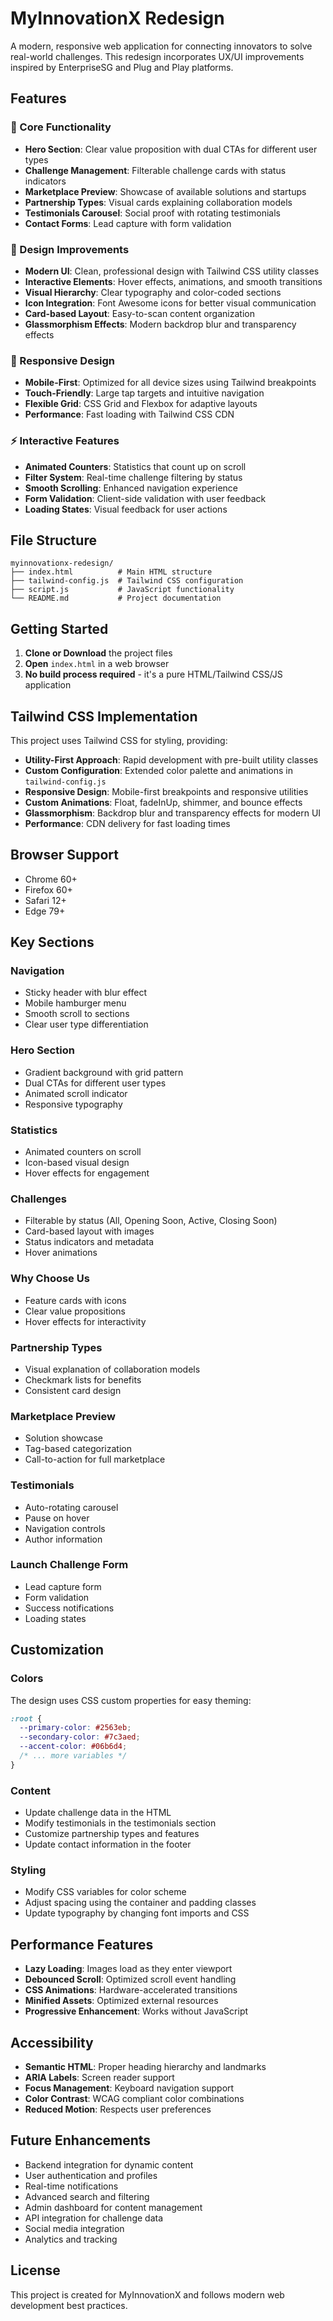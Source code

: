 # MyInnovationX Redesign

A modern, responsive web application for connecting innovators to solve real-world challenges. This redesign incorporates UX/UI improvements inspired by EnterpriseSG and Plug and Play platforms.

## Features

### 🎯 Core Functionality

- **Hero Section**: Clear value proposition with dual CTAs for different user types
- **Challenge Management**: Filterable challenge cards with status indicators
- **Marketplace Preview**: Showcase of available solutions and startups
- **Partnership Types**: Visual cards explaining collaboration models
- **Testimonials Carousel**: Social proof with rotating testimonials
- **Contact Forms**: Lead capture with form validation

### 🎨 Design Improvements

- **Modern UI**: Clean, professional design with Tailwind CSS utility classes
- **Interactive Elements**: Hover effects, animations, and smooth transitions
- **Visual Hierarchy**: Clear typography and color-coded sections
- **Icon Integration**: Font Awesome icons for better visual communication
- **Card-based Layout**: Easy-to-scan content organization
- **Glassmorphism Effects**: Modern backdrop blur and transparency effects

### 📱 Responsive Design

- **Mobile-First**: Optimized for all device sizes using Tailwind breakpoints
- **Touch-Friendly**: Large tap targets and intuitive navigation
- **Flexible Grid**: CSS Grid and Flexbox for adaptive layouts
- **Performance**: Fast loading with Tailwind CSS CDN

### ⚡ Interactive Features

- **Animated Counters**: Statistics that count up on scroll
- **Filter System**: Real-time challenge filtering by status
- **Smooth Scrolling**: Enhanced navigation experience
- **Form Validation**: Client-side validation with user feedback
- **Loading States**: Visual feedback for user actions

## File Structure

```
myinnovationx-redesign/
├── index.html          # Main HTML structure
├── tailwind-config.js  # Tailwind CSS configuration
├── script.js           # JavaScript functionality
└── README.md           # Project documentation
```

## Getting Started

1. **Clone or Download** the project files
2. **Open** `index.html` in a web browser
3. **No build process required** - it's a pure HTML/Tailwind CSS/JS application

## Tailwind CSS Implementation

This project uses Tailwind CSS for styling, providing:

- **Utility-First Approach**: Rapid development with pre-built utility classes
- **Custom Configuration**: Extended color palette and animations in `tailwind-config.js`
- **Responsive Design**: Mobile-first breakpoints and responsive utilities
- **Custom Animations**: Float, fadeInUp, shimmer, and bounce effects
- **Glassmorphism**: Backdrop blur and transparency effects for modern UI
- **Performance**: CDN delivery for fast loading times

## Browser Support

- Chrome 60+
- Firefox 60+
- Safari 12+
- Edge 79+

## Key Sections

### Navigation

- Sticky header with blur effect
- Mobile hamburger menu
- Smooth scroll to sections
- Clear user type differentiation

### Hero Section

- Gradient background with grid pattern
- Dual CTAs for different user types
- Animated scroll indicator
- Responsive typography

### Statistics

- Animated counters on scroll
- Icon-based visual design
- Hover effects for engagement

### Challenges

- Filterable by status (All, Opening Soon, Active, Closing Soon)
- Card-based layout with images
- Status indicators and metadata
- Hover animations

### Why Choose Us

- Feature cards with icons
- Clear value propositions
- Hover effects for interactivity

### Partnership Types

- Visual explanation of collaboration models
- Checkmark lists for benefits
- Consistent card design

### Marketplace Preview

- Solution showcase
- Tag-based categorization
- Call-to-action for full marketplace

### Testimonials

- Auto-rotating carousel
- Pause on hover
- Navigation controls
- Author information

### Launch Challenge Form

- Lead capture form
- Form validation
- Success notifications
- Loading states

## Customization

### Colors

The design uses CSS custom properties for easy theming:

```css
:root {
  --primary-color: #2563eb;
  --secondary-color: #7c3aed;
  --accent-color: #06b6d4;
  /* ... more variables */
}
```

### Content

- Update challenge data in the HTML
- Modify testimonials in the testimonials section
- Customize partnership types and features
- Update contact information in the footer

### Styling

- Modify CSS variables for color scheme
- Adjust spacing using the container and padding classes
- Update typography by changing font imports and CSS

## Performance Features

- **Lazy Loading**: Images load as they enter viewport
- **Debounced Scroll**: Optimized scroll event handling
- **CSS Animations**: Hardware-accelerated transitions
- **Minified Assets**: Optimized external resources
- **Progressive Enhancement**: Works without JavaScript

## Accessibility

- **Semantic HTML**: Proper heading hierarchy and landmarks
- **ARIA Labels**: Screen reader support
- **Focus Management**: Keyboard navigation support
- **Color Contrast**: WCAG compliant color combinations
- **Reduced Motion**: Respects user preferences

## Future Enhancements

- Backend integration for dynamic content
- User authentication and profiles
- Real-time notifications
- Advanced search and filtering
- Admin dashboard for content management
- API integration for challenge data
- Social media integration
- Analytics and tracking

## License

This project is created for MyInnovationX and follows modern web development best practices.
